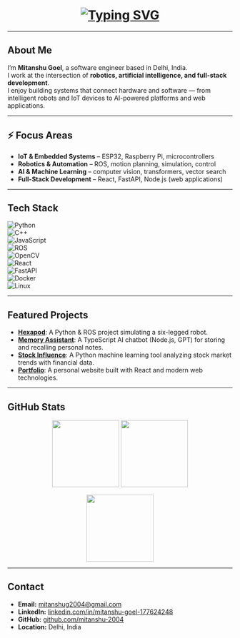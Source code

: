 <h1 align="center">
  <a href="https://git.io/typing-svg">
    <img src="https://readme-typing-svg.herokuapp.com?font=Fira+Code&pause=1000&color=36BCF7&width=600&height=60&lines=Hi+There!+I'm+Mitanshu+Goel;Software+Engineer+%7C+Robotics+%7C+AI" alt="Typing SVG" />
  </a>
</h1>


---

## About Me

I’m **Mitanshu Goel**, a software engineer based in Delhi, India.  
I work at the intersection of **robotics, artificial intelligence, and full-stack development**.  
I enjoy building systems that connect hardware and software — from intelligent robots and IoT devices to AI-powered platforms and web applications.

---

## ⚡ Focus Areas

- **IoT & Embedded Systems** – ESP32, Raspberry Pi, microcontrollers  
- **Robotics & Automation** – ROS, motion planning, simulation, control  
- **AI & Machine Learning** – computer vision, transformers, vector search  
- **Full-Stack Development** – React, FastAPI, Node.js (web applications)  

---

## Tech Stack

![Python](https://img.shields.io/badge/Python-3776AB?style=for-the-badge&logo=python&logoColor=white)  
![C++](https://img.shields.io/badge/C++-00599C?style=for-the-badge&logo=c%2B%2B&logoColor=white)  
![JavaScript](https://img.shields.io/badge/JavaScript-323330?style=for-the-badge&logo=javascript&logoColor=F7DF1E)  
![ROS](https://img.shields.io/badge/ROS-22314E?style=for-the-badge&logo=ros&logoColor=white)  
![OpenCV](https://img.shields.io/badge/OpenCV-27338e?style=for-the-badge&logo=opencv&logoColor=white)  
![React](https://img.shields.io/badge/React-20232A?style=for-the-badge&logo=react&logoColor=61DAFB)  
![FastAPI](https://img.shields.io/badge/FastAPI-005571?style=for-the-badge&logo=fastapi)  
![Docker](https://img.shields.io/badge/Docker-2496ED?style=for-the-badge&logo=docker&logoColor=white)  
![Linux](https://img.shields.io/badge/Linux-FCC624?style=for-the-badge&logo=linux&logoColor=black)  

---

## Featured Projects

- **[Hexapod](https://github.com/atom-robotics-lab/Hexapod)**: A Python & ROS project simulating a six-legged robot.  
- **[Memory Assistant](https://github.com/mitanshu-2004/memory-assistant)**: A TypeScript AI chatbot (Node.js, GPT) for storing and recalling personal notes.  
- **[Stock Influence](https://github.com/mitanshu-2004/Stock-Influence)**: A Python machine learning tool analyzing stock market trends with financial data.  
- **[Portfolio](https://github.com/mitanshu-2004/portfolio)**: A personal website built with React and modern web technologies.  

---

## GitHub Stats

<p align="center">
  <img src="https://github-readme-stats.vercel.app/api?username=mitanshu-2004&show_icons=true&theme=dark&hide_border=true" height="150"/>
  <img src="https://github-readme-stats.vercel.app/api/top-langs/?username=mitanshu-2004&layout=compact&theme=dark&hide_border=true" height="150"/>
</p>
<p align="center">
  <img src="https://github-readme-streak-stats.herokuapp.com/?user=mitanshu-2004&theme=dark&hide_border=true" height="150"/>
</p>

---

## Contact

- **Email:** [mitanshug2004@gmail.com](mailto:mitanshug2004@gmail.com)  
- **LinkedIn:** [linkedin.com/in/mitanshu-goel-177624248](https://www.linkedin.com/in/mitanshu-goel-177624248)  
- **GitHub:** [github.com/mitanshu-2004](https://github.com/mitanshu-2004)  
- **Location:** Delhi, India
